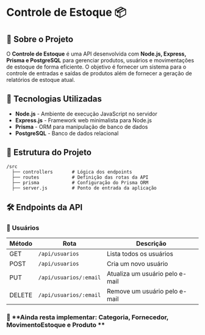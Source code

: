 # Controle de Estoque 📦

## 📌 Sobre o Projeto
O **Controle de Estoque** é uma API desenvolvida com **Node.js, Express, Prisma e PostgreSQL** para gerenciar produtos, usuários e movimentações de estoque de forma eficiente. O objetivo é fornecer um sistema para o controle de entradas e saídas de produtos além de fornecer a geração de relatórios de estoque atual.

## 🚀 Tecnologias Utilizadas

- **Node.js** - Ambiente de execução JavaScript no servidor
- **Express.js** - Framework web minimalista para Node.js
- **Prisma** - ORM para manipulação de banco de dados
- **PostgreSQL** - Banco de dados relacional

## 📂 Estrutura do Projeto

```
/src
  ├── controllers       # Lógica dos endpoints
  ├── routes            # Definição das rotas da API
  ├── prisma            # Configuração do Prisma ORM
  ├── server.js         # Ponto de entrada da aplicação
```

## 🛠 Endpoints da API

### 📌 **Usuários**
| Método | Rota               | Descrição                      |
|--------|--------------------|--------------------------------|
| GET    | `/api/usuarios`    | Lista todos os usuários       |
| POST   | `/api/usuarios`    | Cria um novo usuário          |
| PUT    | `/api/usuarios/:email` | Atualiza um usuário pelo e-mail |
| DELETE | `/api/usuarios/:email` | Remove um usuário pelo e-mail   |

### 📌 **Ainda resta implementar: Categoria, Fornecedor, MovimentoEstoque e Produto ** 
